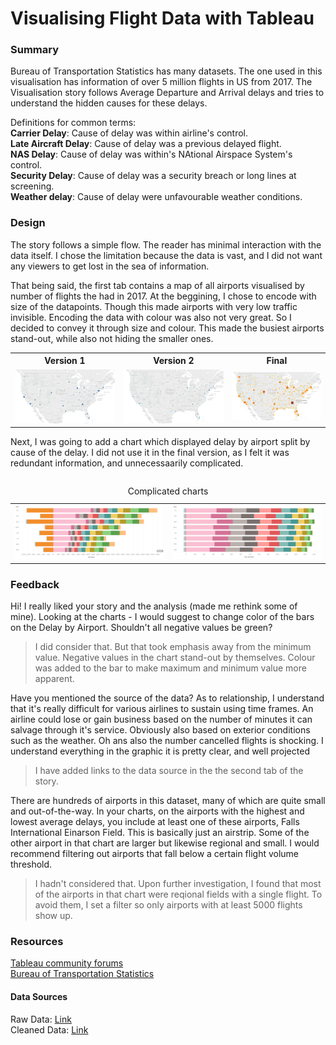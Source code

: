 # Visualising Flight Data with Tableau

### Summary

Bureau of Transportation Statistics has many datasets. The one used in 
this visualisation has information of over 5 million flights in US 
from 2017.
The Visualisation story follows Average Departure and Arrival delays and
tries to understand the hidden causes for these delays.

Definitions for common terms:<br>
 **Carrier Delay**: Cause of delay was within airline's control. <br>
 **Late Aircraft Delay**: Cause of delay was a previous delayed flight.
 <br>
 **NAS Delay**: Cause of delay was within's NAtional Airspace System's 
 control.<br>
 **Security Delay**: Cause of delay was a security breach or long lines 
 at screening.<br>
 **Weather delay**: Cause of delay were unfavourable weather conditions.

### Design

The story follows a simple flow. The reader has minimal interaction with
the data itself. I chose the limitation because the data is vast, 
and I did not want any viewers to get lost in the sea of information.

That being said, the first tab contains a map of all airports visualised
by number of flights the had in 2017. At the beggining, I chose to 
encode with size of the datapoints. Though this made airports with very 
low traffic invisible. Encoding the data with colour was also not very 
great. So I decided to convey it through size and colour. This made the 
busiest airports stand-out, while also not hiding the smaller ones.

<table>
<tr>
<th>Version 1</th>
<th>Version 2</th>
<th>Final</th>
</tr>
<tr>
<td><img src="img/airport-size-small.PNG"/> </td>
<td><img src="img/Airport-unclear-colour.PNG"/> </td>
<td><img src="img/airport-final.PNG"/></td>
</tr>
<table>


Next, I was going to add a chart which displayed delay by airport split 
by cause of the delay. I did not use it in the final version, as I felt 
it was redundant information, and unnecessaarily complicated.

<table>
<caption>Complicated charts</caption>
<tr>
<td><img src="img/complicated delay group.PNG"/> </td>
<td><img src="img/complicated delay group 23.PNG"/> </td>
</tr>
<table>

### Feedback

Hi! I really liked your story and the analysis (made me rethink some of 
mine). Looking at the charts - I would suggest to change color of the 
bars on the Delay by Airport. Shouldn't all negative values be green?

> I did consider that. But that took emphasis away from the minimum 
> value. Negative values in the chart stand-out by themselves. Colour 
> was added to the bar to make maximum and minimum value more apparent.


Have you mentioned the source of the data? As to relationship, I 
understand that it's really difficult for various airlines to sustain 
using time frames. An airline could lose or gain business based on the 
number of minutes it can salvage through it's service. Obviously also 
based on exterior conditions such as the weather. Oh ans also the number 
cancelled flights is shocking. I understand everything in the graphic it
is pretty clear, and well projected


> I have added links to the data source in the the second tab of the 
> story.

There are hundreds of airports in this dataset, many of which are quite small 
and out-of-the-way. In your charts, on the airports with the highest and 
lowest average delays, you include at least one of these airports, Falls 
International Einarson Field. This is basically just an airstrip. Some of the 
other airport in that chart are larger but likewise regional and small. I 
would recommend filtering out airports that fall below a certain flight volume 
threshold.

> I hadn't considered that. Upon further investigation, I found that most of the
> airports in that chart were reqional fields with a single flight. To avoid 
> them, I set a filter so only airports with at least 5000 flights show up.

### Resources

[Tableau community forums](https://community.tableau.com/community/forums)<br>
[Bureau of Transportation Statistics](https://www.transtats.bts.gov/Tables.asp?DB_ID=120&DB_Name=Airline%20On-Time%20Performance%20Data&DB_Short_Name=On-Time)

#### Data Sources
Raw Data: [Link](https://drive.google.com/drive/folders/1rv_D3251_flGKsr-7ETVTUnKv4Gcls-Q?usp=sharing)<br>
Cleaned Data: [Link](https://drive.google.com/file/d/1v5WA3GKk2HOQc1F6Nfvr0Ori_8G-y8Of/view?usp=sharing)
